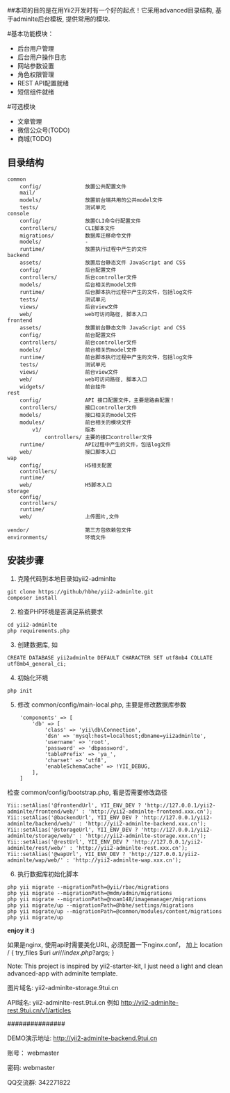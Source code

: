 ##本项的目的是在用Yii2开发时有一个好的起点！它采用advanced目录结构, 基于adminlte后台模板, 提供常用的模块. 

#基本功能模块：
- 后台用户管理
- 后台用户操作日志
- 网站参数设置
- 角色权限管理
- REST API配置就绪
- 短信组件就绪

#可选模块    
- 文章管理
- 微信公众号(TODO)
- 商城(TODO)



## 目录结构

```
common
    config/              放置公共配置文件
    mail/                
    models/              放置前台端共用的公共model文件
    tests/               测试单元    
console
    config/              放置CLI命令行配置文件
    controllers/         CLI脚本文件
    migrations/          数据库迁移命令文件
    models/              -
    runtime/             放置执行过程中产生的文件
backend
    assets/              放置后台静态文件 JavaScript and CSS
    config/              后台配置文件
    controllers/         后台controller文件
    models/              后台相关的model文件
    runtime/             后台脚本执行过程中产生的文件，包括log文件
    tests/               测试单元    
    views/               后台view文件
    web/                 web可访问路径, 脚本入口
frontend
    assets/              放置前台静态文件 JavaScript and CSS
    config/              前台配置文件
    controllers/         前台controller文件
    models/              前台相关的model文件
    runtime/             前台脚本执行过程中产生的文件，包括log文件
    tests/               测试单元 
    views/               前台view文件
    web/                 web可访问路径, 脚本入口
    widgets/             前台挂件
rest
    config/              API 接口配置文件，主要是路由配置！
    controllers/         接口controller文件
    models/              接口相关的model文件
    modules/             前台相关的模块文件    
        v1/              版本
            controllers/ 主要的接口controller文件            
    runtime/             API过程中产生的文件，包括log文件
    web/                 接口脚本入口    
wap
    config/              H5相关配置
    controllers/         
    runtime/             
    web/                 H5脚本入口    
storage
    config/              
    controllers/         
    runtime/             
    web/                 上传图片,文件   

vendor/                  第三方包依赖包文件
environments/            环境文件
```


## 安装步骤

1. 克隆代码到本地目录如yii2-adminlte
```
git clone https://github/hbhe/yii2-adminlte.git
composer install
```

2. 检查PHP环境是否满足系统要求
```
cd yii2-adminlte
php requirements.php
```

3. 创建数据库, 如
```
CREATE DATABASE yii2adminlte DEFAULT CHARACTER SET utf8mb4 COLLATE utf8mb4_general_ci;
```

4. 初始化环境
```
php init
```

5. 修改 common/config/main-local.php, 主要是修改数据库参数
```
    'components' => [
        'db' => [
            'class' => 'yii\db\Connection',
            'dsn' => 'mysql:host=localhost;dbname=yii2adminlte',
            'username' => 'root',
            'password' => 'dbpassword',
            'tablePrefix' => 'ya_',
            'charset' => 'utf8',
            'enableSchemaCache' => !YII_DEBUG,
        ],
    ]
```

检查 common/config/bootstrap.php, 看是否需要修改路径
```
Yii::setAlias('@frontendUrl', YII_ENV_DEV ? 'http://127.0.0.1/yii2-adminlte/frontend/web/' : 'http://yii2-adminlte-frontend.xxx.cn');
Yii::setAlias('@backendUrl', YII_ENV_DEV ? 'http://127.0.0.1/yii2-adminlte/backend/web/' : 'http://yii2-adminlte-backend.xxx.cn');
Yii::setAlias('@storageUrl', YII_ENV_DEV ? 'http://127.0.0.1/yii2-adminlte/storage/web/' : 'http://yii2-adminlte-storage.xxx.cn');
Yii::setAlias('@restUrl', YII_ENV_DEV ? 'http://127.0.0.1/yii2-adminlte/rest/web/' : 'http://yii2-adminlte-rest.xxx.cn');
Yii::setAlias('@wapUrl', YII_ENV_DEV ? 'http://127.0.0.1/yii2-adminlte/wap/web/' : 'http://yii2-adminlte-wap.xxx.cn');
```

6. 执行数据库初始化脚本
```
php yii migrate --migrationPath=@yii/rbac/migrations 
php yii migrate --migrationPath=@mdm/admin/migrations
php yii migrate --migrationPath=@noam148/imagemanager/migrations
php yii migrate/up --migrationPath=@hbhe/settings/migrations
php yii migrate/up --migrationPath=@common/modules/content/migrations 
php yii migrate/up
```

**enjoy it :)**

如果是nginx, 使用api时需要美化URL, 必须配置一下nginx.conf， 加上
location / {
    try_files $uri $uri/ /index.php?$args;
}

Note: This project is inspired by yii2-starter-kit, I just need a light and clean advanced-app with adminlte template.

图片域名: yii2-adminlte-storage.9tui.cn

API域名: yii2-adminlte-rest.9tui.cn
例如 http://yii2-adminlte-rest.9tui.cn/v1/articles


###############

DEMO演示地址:  http://yii2-adminlte-backend.9tui.cn

账号： webmaster

密码: webmaster

QQ交流群:  342271822
